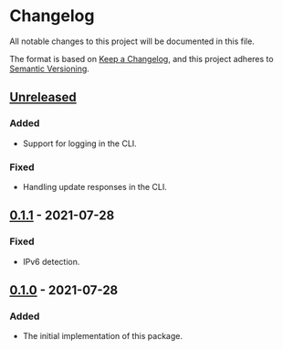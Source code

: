 # Changelog

All notable changes to this project will be documented in this file.

The format is based on [Keep a Changelog](https://keepachangelog.com/en/1.0.0/),
and this project adheres to
[Semantic Versioning](https://semver.org/spec/v2.0.0.html).

## [Unreleased]

### Added

- Support for logging in the CLI.

### Fixed

- Handling update responses in the CLI.

## [0.1.1] - 2021-07-28

### Fixed

- IPv6 detection.

## [0.1.0] - 2021-07-28

### Added

- The initial implementation of this package.

[unreleased]: https://github.com/jordanbtucker/ddns-client/compare/v0.1.1...HEAD
[0.1.1]: https://github.com/jordanbtucker/ddns-client/compare/v0.1.0...v0.1.1
[0.1.0]: https://github.com/jordanbtucker/ddns-client/releases/tag/v0.1.0
